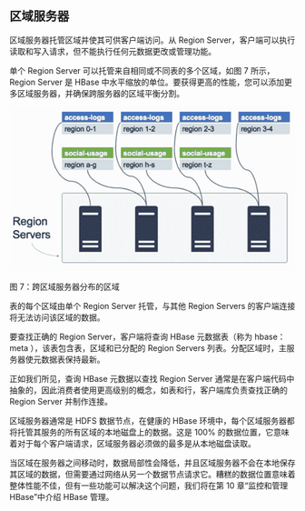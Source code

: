 ## 区域服务器

区域服务器托管区域并使其可供客户端访问。从 Region Server，客户端可以执行读取和写入请求，但不能执行任何元数据更改或管理功能。

单个 Region Server 可以托管来自相同或不同表的多个区域，如图 7 所示，Region Server 是 HBase 中水平缩放的单位。要获得更高的性能，您可以添加更多区域服务器，并确保跨服务器的区域平衡分割。

![](img/00018.jpeg)

图 7：跨区域服务器分布的区域

表的每个区域由单个 Region Server 托管，与其他 Region Servers 的客户端连接将无法访问该区域的数据。

要查找正确的 Region Server，客户端将查询 HBase 元数据表（称为 hbase：meta ），该表包含表，区域和已分配的 Region Servers 列表。分配区域时，主服务器使元数据表保持最新。

正如我们所见，查询 HBase 元数据以查找 Region Server 通常是在客户端代码中抽象的，因此消费者使用更高级别的概念，如表和行，客户端库负责查找正确的 Region Server 并制作连接。

区域服务器通常是 HDFS 数据节点，在健康的 HBase 环境中，每个区域服务器都将托管其服务的所有区域的本地磁盘上的数据。这是 100% 的数据位置，它意味着对于每个客户端请求，区域服务器必须做的最多是从本地磁盘读取。

当区域在服务器之间移动时，数据局部性会降低，并且区域服务器不会在本地保存其区域的数据，但需要通过网络从另一个数据节点请求它。糟糕的数据位置意味着整体性能不佳，但有一些功能可以解决这个问题，我们将在第 10 章“监控和管理 HBase”中介绍 HBase 管理。